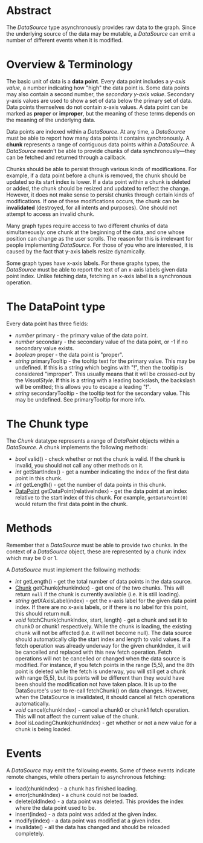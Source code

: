 # Abstract

The *DataSource* type asynchronously provides raw data to the graph. Since the underlying source of the data may be mutable, a *DataSource* can emit a number of different events when it is modified.

# Overview & Terminology

The basic unit of data is a **data point**. Every data point includes a *y-axis value*, a number indicating how "high" the data point is. Some data points may also contain a second number, the *secondary y-axis value*. Secondary y-axis values are used to show a set of data below the primary set of data. Data points themselves do not contain x-axis values. A data point can be marked as **proper** or **improper**, but the meaning of these terms depends on the meaning of the underlying data.

Data points are indexed within a *DataSource*. At any time, a *DataSource* must be able to report how many data points it contains synchronously. A **chunk** represents a range of contiguous data points within a *DataSource*. A *DataSource* needn't be able to provide chunks of data synchronously&mdash;they can be fetched and returned through a callback.

Chunks should be able to persist through various kinds of modifications. For example, if a data point before a chunk is removed, the chunk should be updated so its start index is lower. If a data point within a chunk is deleted or added, the chunk should be resized and updated to reflect the change. However, it does not make sense to persist chunks through certain kinds of modifications. If one of these modifications occurs, the chunk can be **invalidated** (destroyed, for all intents and purposes). One should not attempt to access an invalid chunk.

Many graph types require access to two different chunks of data simultaneously: one chunk at the beginning of the data, and one whose position can change as the user scrolls. The reason for this is irrelevant for people implementing *DataSource*. For those of you who are interested, it is caused by the fact that y-axis labels resize dynamically.

Some graph types have x-axis labels. For these graphs types, the *DataSource* must be able to report the text of an x-axis labels given data point index. Unlike fetching data, fetching an x-axis label is a synchronous operation.

# The DataPoint type

Every data point has three fields:

 * *number* primary - the primary value of the data point.
 * *number* secondary - the secondary value of the data point, or -1 if no secondary value exists.
 * *boolean* proper - the data point is "proper".
 * *string* primaryTooltip - the tooltip text for the primary value. This may be undefined. If this is a string which begins with "!", then the tooltip is considered "improper". This usually means that it will be crossed-out by the *VisualStyle*. If this is a string with a leading backslash, the backslash will be omitted; this allows you to escape a leading "!".
 * *string* secondaryTooltip - the tooltip text for the secondary value. This may be undefined. See primaryTooltip for more info.

# The Chunk type

The *Chunk* datatype represents a range of *DataPoint* objects within a *DataSource*. A chunk implements the following methods:

 * *bool* valid() - check whether or not the chunk is valid. If the chunk is invalid, you should not call any other methods on it.
 * *int* getStartIndex() - get a number indicating the index of the first data point in this chunk.
 * *int* getLength() - get the number of data points in this chunk.
 * [DataPoint](#the-datapoint-type) getDataPoint(relativeIndex) - get the data point at an index relative to the start index of this chunk. For example, `getDataPoint(0)` would return the first data point in the chunk.

# Methods

Remember that a *DataSource* must be able to provide two chunks. In the context of a *DataSource* object, these are represented by a chunk index which may be 0 or 1.

A *DataSource* must implement the following methods:

 * *int* getLength() - get the total number of data points in the data source.
 * [Chunk](#the-chunk-type) getChunk(chunkIndex) - get one of the two chunks. This will return `null` if the chunk is currently available (i.e. it is still loading).
 * *string* getXAxisLabel(index) - get the x-axis label for the given data point index. If there are no x-axis labels, or if there is no label for this point, this should return null.
 * *void* fetchChunk(chunkIndex, start, length) - get a chunk and set it to chunk0 or chunk1 respectively. While the chunk is loading, the existing chunk will not be affected (i.e. it will not become null). The data source should automatically clip the start index and length to valid values. If a fetch operation was already underway for the given chunkIndex, it will be cancelled and replaced with this new fetch operation. Fetch operations will not be cancelled or changed when the data source is modified. For instance, if you fetch points in the range (5,5), and the 8th point is deleted while the fetch is underway, you will still get a chunk with range (5,5), but its points will be different than they would have been should the modification not have taken place. It is up to the DataSource's user to re-call fetchChunk() on data changes. However, when the DataSource is invalidated, it should cancel all fetch operations automatically.
 * *void* cancel(chunkIndex) - cancel a chunk0 or chunk1 fetch operation. This will not affect the current value of the chunk.
 * *bool* isLoadingChunk(chunkIndex) - get whether or not a new value for a chunk is being loaded.

# Events

A *DataSource* may emit the following events. Some of these events indicate remote changes, while others pertain to asynchronous fetching:

 * load(chunkIndex) - a chunk has finished loading.
 * error(chunkIndex) - a chunk could not be loaded.
 * delete(oldIndex) - a data point was deleted. This provides the index where the data point used to be.
 * insert(index) - a data point was added at the given index.
 * modify(index) - a data point was modified at a given index.
 * invalidate() - all the data has changed and should be reloaded completely.
